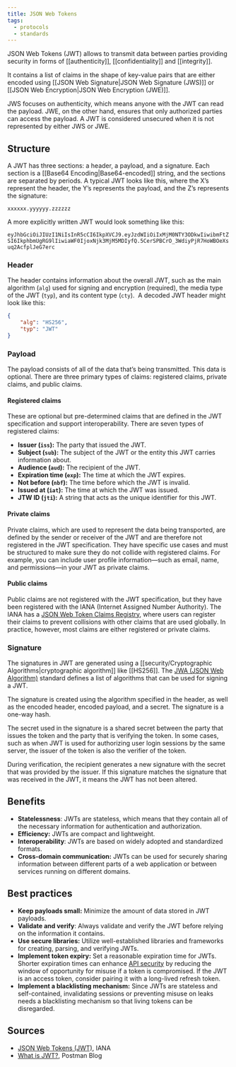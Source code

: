 ```yaml
---
title: JSON Web Tokens
tags:
  - protocols
  - standards
---
```

JSON Web Tokens (JWT) allows to transmit data between parties providing security in forms of [[authenticity]], [[confidentiality]] and [[integrity]]. 

It contains a list of claims in the shape of key-value pairs that are either encoded using [[JSON Web Signature|JSON Web Signature (JWS)]] or [[JSON Web Encryption|JSON Web Encryption (JWE)]].

JWS focuses on authenticity, which means anyone with the JWT can read the payload. JWE, on the other hand, ensures that only authorized parties can access the payload. A JWT is considered unsecured when it is not represented by either JWS or JWE.

## Structure

A JWT has three sections: a header, a payload, and a signature. Each section is a [[Base64 Encoding|Base64-encoded]] string, and the sections are separated by periods. A typical JWT looks like this, where the X’s represent the header, the Y’s represents the payload, and the Z’s represents the signature:

`xxxxxx.yyyyyy.zzzzzz`

A more explicitly written JWT would look something like this:

`eyJhbGciOiJIUzI1NiIsInR5cCI6IkpXVCJ9.eyJzdWIiOiIxMjM0NTY3ODkwIiwibmFtZSI6IkphbmUgRG9lIiwiaWF0IjoxNjk3MjM5MDIyfQ.5CerSPBCrO_3WdiyPjR7HoWBOeXsuq2AcfplJeG7erc`

### Header

The header contains information about the overall JWT, such as the main algorithm (`alg`) used for signing and encryption (required), the media type of the JWT (`typ`), and its content type (`cty`).  A decoded JWT header might look like this:

```json
{
    "alg": "HS256",
    "typ": "JWT"
}
```

### Payload

The payload consists of all of the data that’s being transmitted. This data is optional. There are three primary types of claims: registered claims, private claims, and public claims.

#### Registered claims

These are optional but pre-determined claims that are defined in the JWT specification and support interoperability. There are seven types of registered claims:

- **Issuer (`iss`):** The party that issued the JWT.
- **Subject (`sub`):** The subject of the JWT or the entity this JWT carries information about.
- **Audience (`aud`):** The recipient of the JWT.
- **Expiration time (`exp`):** The time at which the JWT expires.
- **Not before (`nbf`):** The time before which the JWT is invalid.
- **Issued at (`iat`):** The time at which the JWT was issued.
- **JTW ID (`jti`):** A string that acts as the unique identifier for this JWT.

#### Private claims

Private claims, which are used to represent the data being transported, are defined by the sender or receiver of the JWT and are therefore not registered in the JWT specification. They have specific use cases and must be structured to make sure they do not collide with registered claims. For example, you can include user profile information—such as email, name, and permissions—in your JWT as private claims.

#### Public claims

Public claims are not registered with the JWT specification, but they have been registered with the IANA (Internet Assigned Number Authority). The IANA has a [JSON Web Token Claims Registry](https://www.iana.org/assignments/jwt/jwt.xhtml), where users can register their claims to prevent collisions with other claims that are used globally. In practice, however, most claims are either registered or private claims.

### Signature

The signatures in JWT are generated using a [[security/Cryptographic Algorithms|cryptographic algorithm]] like [[HS256]]. The [JWA (JSON Web Algorithm)](https://datatracker.ietf.org/doc/html/rfc7518) standard defines a list of algorithms that can be used for signing a JWT.

The signature is created using the algorithm specified in the header, as well as the encoded header, encoded payload, and a secret. The signature is a one-way hash.

The secret used in the signature is a shared secret between the party that issues the token and the party that is verifying the token. In some cases, such as when JWT is used for authorizing user login sessions by the same server, the issuer of the token is also the verifier of the token.

During verification, the recipient generates a new signature with the secret that was provided by the issuer. If this signature matches the signature that was received in the JWT, it means the JWT has not been altered.

## Benefits

- **Statelessness**: JWTs are stateless, which means that they contain all of the necessary information for authentication and authorization.
- **Efficiency:** JWTs are compact and lightweight.
- **Interoperability**: JWTs are based on widely adopted and standardized formats.
- **Cross-domain communication:** JWTs can be used for securely sharing information between different parts of a web application or between services running on different domains.

## Best practices

- **Keep payloads small:** Minimize the amount of data stored in JWT payloads.
- **Validate and verify**: Always validate and verify the JWT before relying on the information it contains.
- **Use secure libraries:** Utilize well-established libraries and frameworks for creating, parsing, and verifying JWTs.
- **Implement token expiry:** Set a reasonable expiration time for JWTs. Shorter expiration times can enhance [API security](https://www.postman.com/api-platform/api-security/) by reducing the window of opportunity for misuse if a token is compromised. If the JWT is an access token, consider pairing it with a long-lived refresh token.
- **Implement a blacklisting mechanism:** Since JWTs are stateless and self-contained, invalidating sessions or preventing misuse on leaks needs a blacklisting mechanism so that living tokens can be disregarded.
## Sources

- [JSON Web Tokens (JWT)](https://www.iana.org/assignments/jwt/jwt.xhtml), IANA
- [What is JWT?](https://blog.postman.com/what-is-jwt/), Postman Blog
